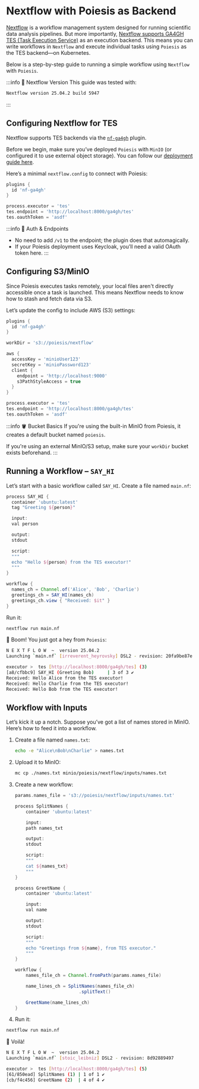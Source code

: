 # Nextflow with Poiesis as Backend

[Nextflow](https://www.nextflow.io/) is a workflow management system designed
for running scientific data analysis pipelines. But more importantly,
[Nextflow supports GA4GH TES (Task Execution Service)](https://github.com/nextflow-io/nf-ga4gh)
as an execution backend. This means you can write workflows in `Nextflow` and
execute individual tasks using `Poiesis` as the TES backend—on Kubernetes.

Below is a step-by-step guide to running a simple workflow using `Nextflow` with
`Poiesis`.

:::info 🧬 Nextflow Version
This guide was tested with:

```bash
Nextflow version 25.04.2 build 5947
```
:::

## Configuring Nextflow for TES

Nextflow supports TES backends via the
[`nf-ga4gh`](https://github.com/nextflow-io/nf-ga4gh) plugin.

Before we begin, make sure you’ve deployed `Poiesis` with `MinIO` (or configured
it to use external object storage). You can follow our [deployment guide here](../deploy/deploying-poiesis.md#step-2-add-object-storage-minio).

Here’s a minimal `nextflow.config` to connect with Poiesis:

```groovy
plugins {
  id 'nf-ga4gh'
}

process.executor = 'tes'
tes.endpoint = 'http://localhost:8000/ga4gh/tes'
tes.oauthToken = 'asdf'
```

:::info 🔐 Auth & Endpoints

- No need to add `/v1` to the endpoint; the plugin does that automagically.
- If your Poiesis deployment uses Keycloak, you’ll need a valid OAuth token here.
:::

## Configuring S3/MinIO

Since Poiesis executes tasks remotely, your local files aren't directly
accessible once a task is launched. This means Nextflow needs to know how to
stash and fetch data via S3.

Let’s update the config to include AWS (S3) settings:

```groovy
plugins {
  id 'nf-ga4gh'
}

workDir = 's3://poiesis/nextflow'

aws {
  accessKey = 'minioUser123'
  secretKey = 'minioPassword123'
  client {
    endpoint = 'http://localhost:9000'
    s3PathStyleAccess = true
  }
}

process.executor = 'tes'
tes.endpoint = 'http://localhost:8000/ga4gh/tes'
tes.oauthToken = 'asdf'
```

:::info 🪣 Bucket Basics
If you're using the built-in MinIO from Poiesis, it creates a default bucket
named `poiesis`.

If you're using an external MinIO/S3 setup, make sure your `workDir` bucket
exists beforehand.
:::

## Running a Workflow – `SAY_HI`

Let’s start with a basic workflow called `SAY_HI`. Create a file named `main.nf`:

```groovy
process SAY_HI {
  container 'ubuntu:latest'
  tag "Greeting ${person}"

  input:
  val person

  output:
  stdout

  script:
  """
  echo "Hello ${person} from the TES executor!"
  """
}

workflow {
  names_ch = Channel.of('Alice', 'Bob', 'Charlie')
  greetings_ch = SAY_HI(names_ch)
  greetings_ch.view { "Received: $it" }
}
```

Run it:

```bash
nextflow run main.nf
```

🎉 Boom! You just got a hey from `Poiesis`:

```bash
N E X T F L O W  ~  version 25.04.2
Launching `main.nf` [irreverent_heyrovsky] DSL2 - revision: 20fa9be87e

executor >  tes [http://localhost:8000/ga4gh/tes] (3)
[a8/cfbbc9] SAY_HI (Greeting Bob)     | 3 of 3 ✔
Received: Hello Alice from the TES executor!
Received: Hello Charlie from the TES executor!
Received: Hello Bob from the TES executor!
```

## Workflow with Inputs

Let’s kick it up a notch. Suppose you’ve got a list of names stored in MinIO.
Here’s how to feed it into a workflow.

1. Create a file named `names.txt`:

    ```bash
    echo -e "Alice\nBob\nCharlie" > names.txt
    ```

2. Upload it to MinIO:

    ```bash
    mc cp ./names.txt minio/poiesis/nextflow/inputs/names.txt
    ```

3. Create a new workflow:

    ```groovy
    params.names_file = 's3://poiesis/nextflow/inputs/names.txt'

    process SplitNames {
        container 'ubuntu:latest'

        input:
        path names_txt

        output:
        stdout

        script:
        """
        cat ${names_txt}
        """
    }

    process GreetName {
        container 'ubuntu:latest'

        input:
        val name

        output:
        stdout

        script:
        """
        echo "Greetings from ${name}, from TES executor."
        """
    }

    workflow {
        names_file_ch = Channel.fromPath(params.names_file)

        name_lines_ch = SplitNames(names_file_ch)
                            .splitText()

        GreetName(name_lines_ch)
    }
    ```

4. Run it:

```bash
nextflow run main.nf
```

🎊 Voilà!

```bash
N E X T F L O W  ~  version 25.04.2
Launching `main.nf` [stoic_leibniz] DSL2 - revision: 8d92889497

executor >  tes [http://localhost:8000/ga4gh/tes] (5)
[61/850ead] SplitNames (1) | 1 of 1 ✔
[cb/f4c456] GreetName (2)  | 4 of 4 ✔
```

